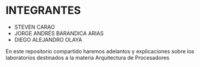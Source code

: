 # INTEGRANTES
* STEVEN CARAO
* JORGE ANDRÉS BARANDICA ARIAS
* DIEGO ALEJANDRO OLAYA
  
En este repositorio compartido haremos adelantos y explicaciones sobre los laboratorios destinados a la materia Arquitectura de Procesadores
